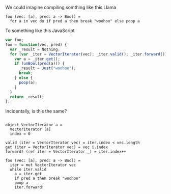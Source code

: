 We could imagine compiling somthing like this Llama

```
foo (vec: [a], pred: a -> Bool) = 
  for a in vec do if pred a then break "woohoo" else poop a
```

To something like this JavaScript

```javascript
var foo;
foo = function(vec, pred) {
  var _result = Nothing;
  for (var _iter = VectorIterator(vec); _iter.valid(); _iter.forward()) {
    var a = _iter.get();
    if (unBool(pred(a))) {
      _result = Just("woohoo");
      break;
    } else {
      poop(a);
    }
  }
  return _result;
};
```

Incidentally, is this the same?

```

object VectorIterator a = 
  VectorIterator [a]
  index = 0

valid (iter = VectorIterator vec) = iter.index < vec.length
get (iter = VectorIterator vec) = vec i.index
forward! (ref iter = VectorIterator _) = iter.index++

foo (vec: [a], pred: a -> Bool) = 
  iter = mut VectorIterator vec
  while iter.valid
    a = iter.get
    if pred a then break "woohoo"
    poop a
    iter.forward!
```

